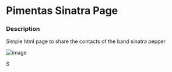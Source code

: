 # Pimentas Sinatra Page

### Description
Simple html page to share the contacts of the band sinatra pepper

![image](https://user-images.githubusercontent.com/62767339/199377612-ecaa3203-9347-47f5-9cc0-0f5c14546141.png)

S
